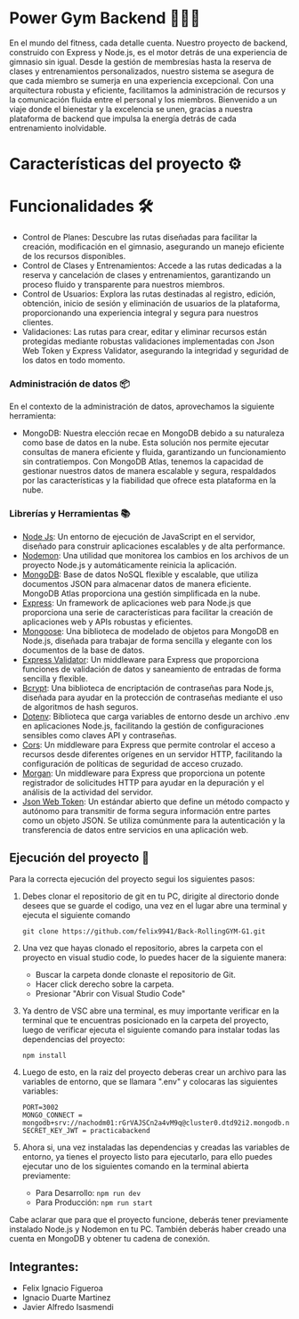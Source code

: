 # Power Gym Backend 🏋️‍♂️💪

En el mundo del fitness, cada detalle cuenta. Nuestro proyecto de backend, construido con Express y Node.js, es el motor detrás de una experiencia de gimnasio sin igual. Desde la gestión de membresías hasta la reserva de clases y entrenamientos personalizados, nuestro sistema se asegura de que cada miembro se sumerja en una experiencia excepcional. Con una arquitectura robusta y eficiente, facilitamos la administración de recursos y la comunicación fluida entre el personal y los miembros. Bienvenido a un viaje donde el bienestar y la excelencia se unen, gracias a nuestra plataforma de backend que impulsa la energía detrás de cada entrenamiento inolvidable.

# Características del proyecto ⚙️

# Funcionalidades 🛠️

- Control de Planes: Descubre las rutas diseñadas para facilitar la creación, modificación en el gimnasio, asegurando un manejo eficiente de los recursos disponibles.
- Control de Clases y Entrenamientos: Accede a las rutas dedicadas a la reserva y cancelación de clases y entrenamientos, garantizando un proceso fluido y transparente para nuestros miembros.
- Control de Usuarios: Explora las rutas destinadas al registro, edición, obtención, inicio de sesión y eliminación de usuarios de la plataforma, proporcionando una experiencia integral y segura para nuestros clientes.
- Validaciones: Las rutas para crear, editar y eliminar recursos están protegidas mediante robustas validaciones implementadas con Json Web Token y Express Validator, asegurando la integridad y seguridad de los datos en todo momento.

### Administración de datos 📦

En el contexto de la administración de datos, aprovechamos la siguiente herramienta:

- MongoDB: Nuestra elección recae en MongoDB debido a su naturaleza como base de datos en la nube. Esta solución nos permite ejecutar consultas de manera eficiente y fluida, garantizando un funcionamiento sin contratiempos. Con MongoDB Atlas, tenemos la capacidad de gestionar nuestros datos de manera escalable y segura, respaldados por las características y la fiabilidad que ofrece esta plataforma en la nube.

### Librerías y Herramientas 📚

- [Node Js](https://nodejs.org/en): Un entorno de ejecución de JavaScript en el servidor, diseñado para construir aplicaciones escalables y de alta performance.
- [Nodemon](https://nodemon.io/): Una utilidad que monitorea los cambios en los archivos de un proyecto Node.js y automáticamente reinicia la aplicación.
- [MongoDB](https://www.mongodb.com/atlas/database): Base de datos NoSQL flexible y escalable, que utiliza documentos JSON para almacenar datos de manera eficiente. MongoDB Atlas proporciona una gestión simplificada en la nube.
- [Express](https://expressjs.com/es/starter/installing.html): Un framework de aplicaciones web para Node.js que proporciona una serie de características para facilitar la creación de aplicaciones web y APIs robustas y eficientes.
- [Mongoose](https://mongoosejs.com/): Una biblioteca de modelado de objetos para MongoDB en Node.js, diseñada para trabajar de forma sencilla y elegante con los documentos de la base de datos.
- [Express Validator](https://express-validator.github.io/docs/): Un middleware para Express que proporciona funciones de validación de datos y saneamiento de entradas de forma sencilla y flexible.
- [Bcrypt](https://www.npmjs.com/package/bcrypt): Una biblioteca de encriptación de contraseñas para Node.js, diseñada para ayudar en la protección de contraseñas mediante el uso de algoritmos de hash seguros.
- [Dotenv](https://www.npmjs.com/package/dotenv): Biblioteca que carga variables de entorno desde un archivo .env en aplicaciones Node.js, facilitando la gestión de configuraciones sensibles como claves API y contraseñas.
- [Cors](https://github.com/expressjs/cors#readme): Un middleware para Express que permite controlar el acceso a recursos desde diferentes orígenes en un servidor HTTP, facilitando la configuración de políticas de seguridad de acceso cruzado.
- [Morgan](https://github.com/expressjs/morgan): Un middleware para Express que proporciona un potente registrador de solicitudes HTTP para ayudar en la depuración y el análisis de la actividad del servidor.
- [Json Web Token](https://jwt.io/): Un estándar abierto que define un método compacto y autónomo para transmitir de forma segura información entre partes como un objeto JSON. Se utiliza comúnmente para la autenticación y la transferencia de datos entre servicios en una aplicación web.

## Ejecución del proyecto 🚀

Para la correcta ejecución del proyecto segui los siguientes pasos:

1. Debes clonar el repositorio de git en tu PC, dirigite al directorio donde desees que se guarde el codigo, una vez en el lugar abre una terminal y ejecuta el siguiente comando

   `git clone https://github.com/felix9941/Back-RollingGYM-G1.git`

2. Una vez que hayas clonado el repositorio, abres la carpeta con el proyecto en visual studio code, lo puedes hacer de la siguiente manera:

   - Buscar la carpeta donde clonaste el repositorio de Git.
   - Hacer click derecho sobre la carpeta.
   - Presionar "Abrir con Visual Studio Code"

3. Ya dentro de VSC abre una terminal, es muy importante verificar en la terminal que te encuentras posicionado en la carpeta del proyecto, luego de verificar ejecuta el siguiente comando para instalar todas las dependencias del proyecto:

   ```
   npm install
   ```

4. Luego de esto, en la raiz del proyecto deberas crear un archivo para las variables de entorno, que se llamara ".env" y colocaras las siguientes variables:

   ```
   PORT=3002
   MONGO_CONNECT = mongodb+srv://nachodm01:rGrVAJSCn2a4vM9q@cluster0.dtd92i2.mongodb.net/DataBaseGym
   SECRET_KEY_JWT = practicabackend
   ```

5. Ahora si, una vez instaladas las dependencias y creadas las variables de entorno, ya tienes el proyecto listo para ejecutarlo, para ello puedes ejecutar uno de los siguientes comando en la terminal abierta previamente:

   - Para Desarrollo: `npm run dev`
   - Para Producción: `npm run start`

Cabe aclarar que para que el proyecto funcione, deberás tener previamente instalado Node.js y Nodemon en tu PC. También deberás haber creado una cuenta en MongoDB y obtener tu cadena de conexión.

## Integrantes:

- Felix Ignacio Figueroa
- Ignacio Duarte Martinez
- Javier Alfredo Isasmendi
